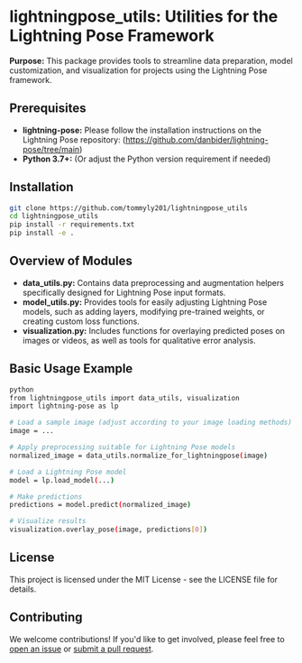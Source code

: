 # lightningpose_utils: Utilities for the Lightning Pose Framework

**Purpose:** This package provides tools to streamline data preparation, model customization, and visualization for projects using the Lightning Pose framework.

## Prerequisites

* **lightning-pose:** Please follow the installation instructions on the Lightning Pose repository: (https://github.com/danbider/lightning-pose/tree/main)
* **Python 3.7+:** (Or adjust the Python version requirement if needed)

## Installation

```bash
git clone https://github.com/tommyly201/lightningpose_utils
cd lightningpose_utils
pip install -r requirements.txt 
pip install -e . 
```

## Overview of Modules

* **data_utils.py:** Contains data preprocessing and augmentation helpers specifically designed for Lightning Pose input formats.
* **model_utils.py:** Provides tools for easily adjusting Lightning Pose models, such as adding layers, modifying pre-trained weights, or creating custom loss functions.
* **visualization.py:** Includes functions for overlaying predicted poses on images or videos, as well as tools for qualitative error analysis.

## Basic Usage Example
```bash
python
from lightningpose_utils import data_utils, visualization
import lightning-pose as lp

# Load a sample image (adjust according to your image loading methods)
image = ... 

# Apply preprocessing suitable for Lightning Pose models
normalized_image = data_utils.normalize_for_lightningpose(image)

# Load a Lightning Pose model 
model = lp.load_model(...)

# Make predictions
predictions = model.predict(normalized_image)

# Visualize results
visualization.overlay_pose(image, predictions[0]) 
```

## License

This project is licensed under the MIT License - see the LICENSE file for details.

## Contributing 

We welcome contributions! If you'd like to get involved, please feel free to [open an issue](https://docs.github.com/en/issues/tracking-your-work-with-issues/about-issues) or [submit a pull request](https://docs.github.com/articles/creating-a-pull-request). 

